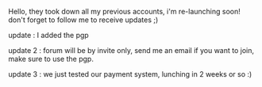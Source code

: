 
Hello, they took down all my previous accounts, i'm re-launching soon! 
don't forget to follow me to receive updates ;) 

update : I added the pgp

update 2 : forum will be by invite only, send me an email if you want to join, make sure to use the pgp.

update 3 : we just tested our payment system, lunching in 2 weeks or so :)
